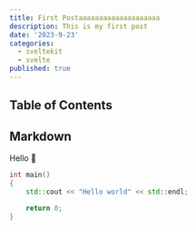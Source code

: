```yaml
---
title: First Postaaaaaaaaaaaaaaaaaaaa
description: This is my first post
date: '2023-9-23'
categories:
  - sveltekit
  - svelte
published: true
---
```


## Table of Contents

## Markdown

Hello 👋

```cpp
int main()
{
    std::cout << "Hello world" << std::endl;

    return 0;
}
```
